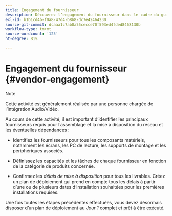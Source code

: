```yaml
---
title: Engagement du fournisseur
description: Découvrez l’engagement du fournisseur dans le cadre du guide des bonnes pratiques d’AEM Screens.
exl-id: b1b1cd4b-f0a8-47d4-b8b8-dc7e42464230
source-git-commit: dcaaa1c7ab0a55cecce70f593ed4fded8468130b
workflow-type: tm+mt
source-wordcount: '125'
ht-degree: 81%

---
```


# Engagement du fournisseur {#vendor-engagement}

>[!NOTE]
>Cette activité est généralement réalisée par une personne chargée de l’intégration Audio/Vidéo.

Au cours de cette activité, il est important d’identifier les principaux fournisseurs requis pour l’assemblage et la mise à disposition du réseau et les éventuelles dépendances :

* Identifiez les fournisseurs pour tous les composants matériels, notamment les écrans, les PC de lecture, les supports de montage et les périphériques associés.

* Définissez les capacités et les tâches de chaque fournisseur en fonction de la catégorie de produits concernée.

* Confirmez les *délais de mise à disposition* pour tous les livrables. Créez un plan de déploiement qui prend en compte tous les délais à partir d’une ou de plusieurs dates d’installation souhaitées pour les premières installations requises.

Une fois toutes les étapes précédentes effectuées, vous devez désormais disposer d’un plan de déploiement au *Jour 1* complet et prêt à être exécuté.
